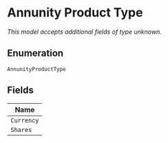 
# Annunity Product Type

*This model accepts additional fields of type unknown.*

## Enumeration

`AnnunityProductType`

## Fields

| Name |
|  --- |
| `Currency` |
| `Shares` |


